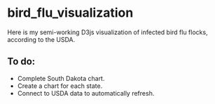 # bird_flu_visualization
Here is my semi-working D3js visualization of infected bird flu flocks, according to the USDA. 
## To do:
* Complete South Dakota chart.
* Create a chart for each state.
* Connect to USDA data to automatically refresh.
  

